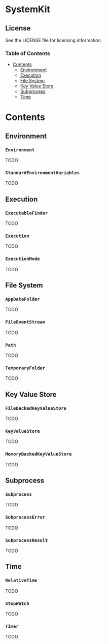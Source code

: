 
# SystemKit

## License

See the LICENSE file for licensing information.

### Table of Contents

- [Contents](#contents)
  - [Environment](#environment)
  - [Execution](#execution)
  - [File System](#file-system)
  - [Key Value Store](#key-value-store)
  - [Subprocess](#subprocess)
  - [Time](#time)

# Contents

## Environment

### `Environment`

TODO

### `StandardEnvironmentVariables`

TODO

## Execution

### `ExecutableFinder`

TODO

### `Execution`

TODO

### `ExecutionMode`

TODO

## File System

### `AppDataFolder`

TODO

### `FileEventStream`

TODO

### `Path`

TODO

### `TemporaryFolder`

TODO

## Key Value Store

### `FileBackedKeyValueStore`

TODO

### `KeyValueStore`

TODO

### `MemoryBackedKeyValueStore`

TODO

## Subprocess

### `Subprocess`

TODO

### `SubprocessError`

TODO

### `SubprocessResult`

TODO

## Time

### `RelativeTime`

TODO

### `StopWatch`

TODO

### `Timer`

TODO
